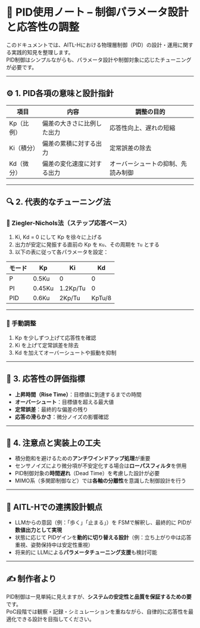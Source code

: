 # 📘 PID使用ノート – 制御パラメータ設計と応答性の調整

このドキュメントでは、AITL-Hにおける物理層制御（PID）の設計・運用に関する実践的知見を整理します。  
PID制御はシンプルながらも、パラメータ設計や制御対象に応じたチューニングが必要です。

---

## ⚙️ 1. PID各項の意味と設計指針

| 項目 | 内容 | 調整の目的 |
|------|------|------------|
| Kp（比例） | 偏差の大きさに比例した出力 | 応答性向上、遅れの短縮 |
| Ki（積分） | 偏差の累積に対する出力 | 定常誤差の除去 |
| Kd（微分） | 偏差の変化速度に対する出力 | オーバーシュートの抑制、先読み制御 |

---

## 🔍 2. 代表的なチューニング法

### 🔸 Ziegler-Nichols法（ステップ応答ベース）

1. Ki, Kd = 0 にして Kp を徐々に上げる  
2. 出力が安定に発振する直前の Kp を `Ku`、その周期を `Tu` とする  
3. 以下の表に従って各パラメータを設定：

| モード | Kp | Ki | Kd |
|--------|----|----|----|
| P      | 0.5Ku | 0 | 0 |
| PI     | 0.45Ku | 1.2Kp/Tu | 0 |
| PID    | 0.6Ku | 2Kp/Tu | KpTu/8 |

---

### 🔸 手動調整

1. Kp を少しずつ上げて応答性を確認  
2. Ki を上げて定常誤差を除去  
3. Kd を加えてオーバーシュートや振動を抑制

---

## 🧪 3. 応答性の評価指標

- **上昇時間（Rise Time）**：目標値に到達するまでの時間
- **オーバーシュート**：目標値を超える最大値
- **定常誤差**：最終的な偏差の残り
- **応答の滑らかさ**：微分ノイズの影響確認

---

## 🚧 4. 注意点と実装上の工夫

- 積分飽和を避けるための**アンチワインドアップ処理**が重要
- センサノイズにより微分項が不安定化する場合は**ローパスフィルタ**を併用
- PID制御対象の**時間遅れ**（Dead Time）を考慮した設計が必要
- MIMO系（多関節制御など）では**各軸の分離性**を意識した制御設計を行う

---

## 🧠 AITL-Hでの連携設計観点

- LLMからの意図（例：「歩く」「止まる」）を FSMで解釈し、最終的に PIDが**数値出力として実現**
- 状態に応じて PIDゲインを**動的に切り替える設計**（例：立ち上がり中は応答重視、姿勢保持中は安定性重視）
- 将来的に LLMによる**パラメータチューニング支援**も検討可能

---

## ✍️ 制作者より

PID制御は一見単純に見えますが、**システムの安定性と品質を保証するための要**です。  
PoC段階では観察・記録・シミュレーションを重ねながら、自律的に応答性を最適化できる設計を目指してください。

